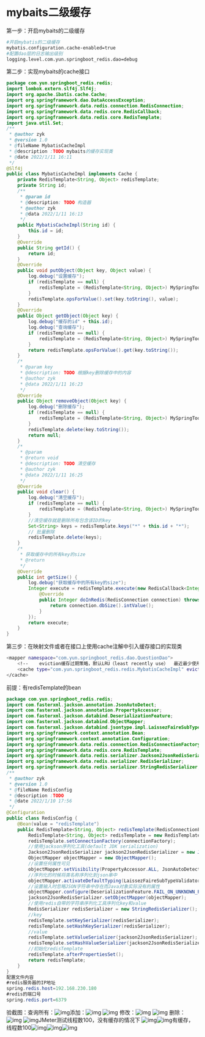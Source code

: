 # mybaits二级缓存

第一步：开启mybaits的二级缓存

```bash
#开启mybatis的二级缓存 
mybatis.configuration.cache-enabled=true 
#配置dao层的日志输出级别 
logging.level.com.yun.springboot_redis.dao=debug
```

第二步：实现mybaits的cache接口

``` java
package com.yun.springboot_redis.redis;
import lombok.extern.slf4j.Slf4j;
import org.apache.ibatis.cache.Cache;
import org.springframework.dao.DataAccessException;
import org.springframework.data.redis.connection.RedisConnection;
import org.springframework.data.redis.core.RedisCallback;
import org.springframework.data.redis.core.RedisTemplate;
import java.util.Set;
/**
 * @author zyk
 * @version 1.0
 * @fileName MybatisCacheImpl
 * @description :TODO mybaits的缓存实现类
 * @date 2022/1/11 16:11
 */
@Slf4j
public class MybatisCacheImpl implements Cache {
    private RedisTemplate<String, Object> redisTemplate;
    private String id;
    /**
     * @param id
     * @description: TODO 构造器
     * @author zyk
     * @data 2022/1/11 16:13
     */
    public MybatisCacheImpl(String id) {
        this.id = id;
    }
    @Override
    public String getId() {
        return id;
    }
    @Override
    public void putObject(Object key, Object value) {
        log.debug("设置缓存");
        if (redisTemplate == null) {
            redisTemplate = (RedisTemplate<String, Object>) MySpringTool.getBean("redisTemplate");
        }
        redisTemplate.opsForValue().set(key.toString(), value);
    }
    @Override
    public Object getObject(Object key) {
        log.debug("缓存的id" + this.id);
        log.debug("查询缓存");
        if (redisTemplate == null) {
            redisTemplate = (RedisTemplate<String, Object>) MySpringTool.getBean("redisTemplate");
        }
        return redisTemplate.opsForValue().get(key.toString());
    }
    /*
     * @param key
     * @description: TODO 根据key删除缓存中的内容
     * @author zyk
     * @data 2022/1/11 16:23
     */
    @Override
    public Object removeObject(Object key) {
        log.debug("删除缓存");
        if (redisTemplate == null) {
            redisTemplate = (RedisTemplate<String, Object>) MySpringTool.getBean("redisTemplate");
        }
        redisTemplate.delete(key.toString());
        return null;
    }
    /*
     * @param
     * @return void
     * @description: TODO 清空缓存
     * @author zyk
     * @data 2022/1/11 16:25
     */
    @Override
    public void clear() {
        log.debug("清空缓存");
        if (redisTemplate == null) {
            redisTemplate = (RedisTemplate<String, Object>) MySpringTool.getBean("redisTemplate");
        }
        //清空缓存就是删除所有包含该ID的key
        Set<String> keys = redisTemplate.keys("*" + this.id + "*");
        // 批量删除
        redisTemplate.delete(keys);
    }
    /*
     * 获取缓存中的所有key的size
     * @return
     */
    @Override
    public int getSize() {
        log.debug("获取缓存中的所有key的size");
        Integer execute = redisTemplate.execute(new RedisCallback<Integer>() {
            @Override
            public Integer doInRedis(RedisConnection connection) throws DataAccessException {
                return connection.dbSize().intValue();
            }
        });
        return execute;
    }
}


```
第三步：在映射文件或者在接口上使用cache注解中引入缓存接口的实现类
```bash
<mapper namespace="com.yun.springboot_redis.dao.QuestionDao">
    <!--    eviction缓存过期策略，默认LRU（least recently use）  最近最少使用策略        FIfO  (first in  first out ) 先进先出-->
    <cache type="com.yun.springboot_redis.redis.MybatisCacheImpl" evictin="LRU">
</cache>
```
前提：有redisTemplate的bean
```java
package com.yun.springboot_redis.redis;
import com.fasterxml.jackson.annotation.JsonAutoDetect;
import com.fasterxml.jackson.annotation.PropertyAccessor;
import com.fasterxml.jackson.databind.DeserializationFeature;
import com.fasterxml.jackson.databind.ObjectMapper;
import com.fasterxml.jackson.databind.jsontype.impl.LaissezFaireSubTypeValidator;
import org.springframework.context.annotation.Bean;
import org.springframework.context.annotation.Configuration;
import org.springframework.data.redis.connection.RedisConnectionFactory;
import org.springframework.data.redis.core.RedisTemplate;
import org.springframework.data.redis.serializer.Jackson2JsonRedisSerializer;
import org.springframework.data.redis.serializer.RedisSerializer;
import org.springframework.data.redis.serializer.StringRedisSerializer;
/**
 * @author zyk
 * @version 1.0
 * @fileName RedisConfig
 * @description :TODO
 * @date 2022/1/10 17:56
 */
@Configuration
public class RedisConfig {
    @Bean(value = "redisTemplate")
    public RedisTemplate<String, Object> redisTemplate(RedisConnectionFactory connectionFactory) {
        RedisTemplate<String, Object> redisTemplate = new RedisTemplate<>();
        redisTemplate.setConnectionFactory(connectionFactory);
        //使用jackson序列化工具(default JDK serialization)
        Jackson2JsonRedisSerializer jackson2JsonRedisSerializer = new Jackson2JsonRedisSerializer(Object.class);
        ObjectMapper objectMapper = new ObjectMapper();
        //设置任何属性可见
        objectMapper.setVisibility(PropertyAccessor.ALL, JsonAutoDetect.Visibility.ANY);
        //序列化的时候将类名称序列化到json串中
        objectMapper.activateDefaultTyping(LaissezFaireSubTypeValidator.instance, ObjectMapper.DefaultTyping.NON_FINAL);
        //设置输入时忽略JSON字符串中存在而Java对象实际没有的属性
        objectMapper.configure(DeserializationFeature.FAIL_ON_UNKNOWN_PROPERTIES, false);
        jackson2JsonRedisSerializer.setObjectMapper(objectMapper);
        //使用redis自带的字符串序列化工具序列化key和value
        RedisSerializer redisSerializer = new StringRedisSerializer();
        //key
        redisTemplate.setKeySerializer(redisSerializer);
        redisTemplate.setHashKeySerializer(redisSerializer);
        //value
        redisTemplate.setValueSerializer(jackson2JsonRedisSerializer);
        redisTemplate.setHashValueSerializer(jackson2JsonRedisSerializer);
        //初始化redisTemplate
        redisTemplate.afterPropertiesSet();
        return redisTemplate;
    }
}
配置文件内容
#redis服务器的IP地址
spring.redis.host=192.168.230.180
#redis的端口号
spring.redis.port=6379

```

验截图：查询所有：![img](https://uploader.shimo.im/f/oTWd3Yp0MGt8luJS.png!thumbnail?accessToken=eyJhbGciOiJIUzI1NiIsImtpZCI6ImRlZmF1bHQiLCJ0eXAiOiJKV1QifQ.eyJhdWQiOiJhY2Nlc3NfcmVzb3VyY2UiLCJleHAiOjE2NDI4NDI1OTgsImciOiJENlZLNkNRRHRLQ1lIQ3d2IiwiaWF0IjoxNjQyODQyMjk4LCJ1c2VySWQiOjU0OTg2MTQ3fQ.snTOriNKWGkPTv1Qo2BE3zLgyuq1YUVEoaKi4B0BUWA)添加：![img](https://uploader.shimo.im/f/Vo5KmIoD0ZH0ht7F.png!thumbnail?accessToken=eyJhbGciOiJIUzI1NiIsImtpZCI6ImRlZmF1bHQiLCJ0eXAiOiJKV1QifQ.eyJhdWQiOiJhY2Nlc3NfcmVzb3VyY2UiLCJleHAiOjE2NDI4NDI1OTgsImciOiJENlZLNkNRRHRLQ1lIQ3d2IiwiaWF0IjoxNjQyODQyMjk4LCJ1c2VySWQiOjU0OTg2MTQ3fQ.snTOriNKWGkPTv1Qo2BE3zLgyuq1YUVEoaKi4B0BUWA) ![img](https://uploader.shimo.im/f/2CvlXOfOZCRrn3HI.png!thumbnail?accessToken=eyJhbGciOiJIUzI1NiIsImtpZCI6ImRlZmF1bHQiLCJ0eXAiOiJKV1QifQ.eyJhdWQiOiJhY2Nlc3NfcmVzb3VyY2UiLCJleHAiOjE2NDI4NDI1OTgsImciOiJENlZLNkNRRHRLQ1lIQ3d2IiwiaWF0IjoxNjQyODQyMjk4LCJ1c2VySWQiOjU0OTg2MTQ3fQ.snTOriNKWGkPTv1Qo2BE3zLgyuq1YUVEoaKi4B0BUWA) 修改：![img](https://uploader.shimo.im/f/kgkaGASk5A8RDe7f.png!thumbnail?accessToken=eyJhbGciOiJIUzI1NiIsImtpZCI6ImRlZmF1bHQiLCJ0eXAiOiJKV1QifQ.eyJhdWQiOiJhY2Nlc3NfcmVzb3VyY2UiLCJleHAiOjE2NDI4NDI1OTgsImciOiJENlZLNkNRRHRLQ1lIQ3d2IiwiaWF0IjoxNjQyODQyMjk4LCJ1c2VySWQiOjU0OTg2MTQ3fQ.snTOriNKWGkPTv1Qo2BE3zLgyuq1YUVEoaKi4B0BUWA) ![img](https://uploader.shimo.im/f/gSGo5aNCauLCzLsT.png!thumbnail?accessToken=eyJhbGciOiJIUzI1NiIsImtpZCI6ImRlZmF1bHQiLCJ0eXAiOiJKV1QifQ.eyJhdWQiOiJhY2Nlc3NfcmVzb3VyY2UiLCJleHAiOjE2NDI4NDI1OTgsImciOiJENlZLNkNRRHRLQ1lIQ3d2IiwiaWF0IjoxNjQyODQyMjk4LCJ1c2VySWQiOjU0OTg2MTQ3fQ.snTOriNKWGkPTv1Qo2BE3zLgyuq1YUVEoaKi4B0BUWA) 删除：![img](https://uploader.shimo.im/f/pwBTNwXS4DhTtSKh.png!thumbnail?accessToken=eyJhbGciOiJIUzI1NiIsImtpZCI6ImRlZmF1bHQiLCJ0eXAiOiJKV1QifQ.eyJhdWQiOiJhY2Nlc3NfcmVzb3VyY2UiLCJleHAiOjE2NDI4NDI1OTgsImciOiJENlZLNkNRRHRLQ1lIQ3d2IiwiaWF0IjoxNjQyODQyMjk4LCJ1c2VySWQiOjU0OTg2MTQ3fQ.snTOriNKWGkPTv1Qo2BE3zLgyuq1YUVEoaKi4B0BUWA) ![img](https://uploader.shimo.im/f/OV2uMAyiZD1709Ut.png!thumbnail?accessToken=eyJhbGciOiJIUzI1NiIsImtpZCI6ImRlZmF1bHQiLCJ0eXAiOiJKV1QifQ.eyJhdWQiOiJhY2Nlc3NfcmVzb3VyY2UiLCJleHAiOjE2NDI4NDI1OTgsImciOiJENlZLNkNRRHRLQ1lIQ3d2IiwiaWF0IjoxNjQyODQyMjk4LCJ1c2VySWQiOjU0OTg2MTQ3fQ.snTOriNKWGkPTv1Qo2BE3zLgyuq1YUVEoaKi4B0BUWA)JMeter测试线程数100，没有缓存的情况下 ![img](https://uploader.shimo.im/f/oCoDI1dLrypjbQhn.png!thumbnail?accessToken=eyJhbGciOiJIUzI1NiIsImtpZCI6ImRlZmF1bHQiLCJ0eXAiOiJKV1QifQ.eyJhdWQiOiJhY2Nlc3NfcmVzb3VyY2UiLCJleHAiOjE2NDI4NDI1OTgsImciOiJENlZLNkNRRHRLQ1lIQ3d2IiwiaWF0IjoxNjQyODQyMjk4LCJ1c2VySWQiOjU0OTg2MTQ3fQ.snTOriNKWGkPTv1Qo2BE3zLgyuq1YUVEoaKi4B0BUWA)![img](https://uploader.shimo.im/f/7NzV7HeH49CJqtI1.png!thumbnail?accessToken=eyJhbGciOiJIUzI1NiIsImtpZCI6ImRlZmF1bHQiLCJ0eXAiOiJKV1QifQ.eyJhdWQiOiJhY2Nlc3NfcmVzb3VyY2UiLCJleHAiOjE2NDI4NDI1OTgsImciOiJENlZLNkNRRHRLQ1lIQ3d2IiwiaWF0IjoxNjQyODQyMjk4LCJ1c2VySWQiOjU0OTg2MTQ3fQ.snTOriNKWGkPTv1Qo2BE3zLgyuq1YUVEoaKi4B0BUWA)有缓存，线程数100![img](https://uploader.shimo.im/f/sRLrB4xhwkFwzzPC.png!thumbnail?accessToken=eyJhbGciOiJIUzI1NiIsImtpZCI6ImRlZmF1bHQiLCJ0eXAiOiJKV1QifQ.eyJhdWQiOiJhY2Nlc3NfcmVzb3VyY2UiLCJleHAiOjE2NDI4NDI1OTgsImciOiJENlZLNkNRRHRLQ1lIQ3d2IiwiaWF0IjoxNjQyODQyMjk4LCJ1c2VySWQiOjU0OTg2MTQ3fQ.snTOriNKWGkPTv1Qo2BE3zLgyuq1YUVEoaKi4B0BUWA)![img](https://uploader.shimo.im/f/KfIFSYQEQdBsROPg.png!thumbnail?accessToken=eyJhbGciOiJIUzI1NiIsImtpZCI6ImRlZmF1bHQiLCJ0eXAiOiJKV1QifQ.eyJhdWQiOiJhY2Nlc3NfcmVzb3VyY2UiLCJleHAiOjE2NDI4NDI1OTgsImciOiJENlZLNkNRRHRLQ1lIQ3d2IiwiaWF0IjoxNjQyODQyMjk4LCJ1c2VySWQiOjU0OTg2MTQ3fQ.snTOriNKWGkPTv1Qo2BE3zLgyuq1YUVEoaKi4B0BUWA)![img](https://uploader.shimo.im/f/OdzLl3ngQcV4iqPG.png!thumbnail?accessToken=eyJhbGciOiJIUzI1NiIsImtpZCI6ImRlZmF1bHQiLCJ0eXAiOiJKV1QifQ.eyJhdWQiOiJhY2Nlc3NfcmVzb3VyY2UiLCJleHAiOjE2NDI4NDI1OTgsImciOiJENlZLNkNRRHRLQ1lIQ3d2IiwiaWF0IjoxNjQyODQyMjk4LCJ1c2VySWQiOjU0OTg2MTQ3fQ.snTOriNKWGkPTv1Qo2BE3zLgyuq1YUVEoaKi4B0BUWA)  

